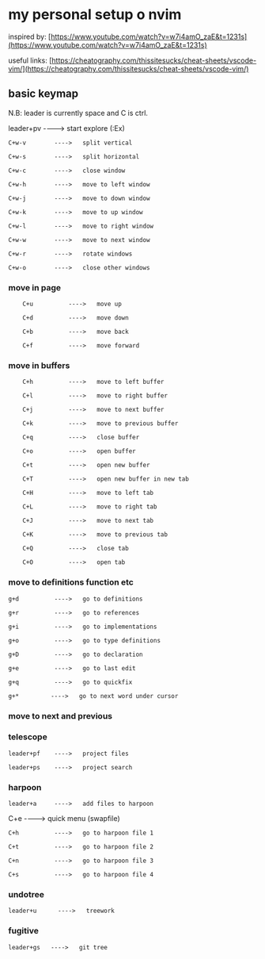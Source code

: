 # my personal setup o nvim

inspired by: [https://www.youtube.com/watch?v=w7i4amO_zaE&t=1231s](https://www.youtube.com/watch?v=w7i4amO_zaE&t=1231s)

useful links:
[https://cheatography.com/thissitesucks/cheat-sheets/vscode-vim/](https://cheatography.com/thissitesucks/cheat-sheets/vscode-vim/)

## basic keymap

N.B: leader is currently space and C is ctrl.

leader+pv    ---->   start explore (:Ex)

    C+w-v        ---->   split vertical

    C+w-s        ---->   split horizontal

    C+w-c        ---->   close window

    C+w-h        ---->   move to left window

    C+w-j        ---->   move to down window

    C+w-k        ---->   move to up window

    C+w-l        ---->   move to right window

    C+w-w        ---->   move to next window

    C+w-r        ---->   rotate windows

    C+w-o        ---->   close other windows

### move in page
    
        C+u          ---->   move up
    
        C+d          ---->   move down
    
        C+b          ---->   move back
    
        C+f          ---->   move forward

### move in buffers
    
        C+h          ---->   move to left buffer
    
        C+l          ---->   move to right buffer
    
        C+j          ---->   move to next buffer
    
        C+k          ---->   move to previous buffer
    
        C+q          ---->   close buffer
    
        C+o          ---->   open buffer
    
        C+t          ---->   open new buffer
    
        C+T          ---->   open new buffer in new tab
    
        C+H          ---->   move to left tab
    
        C+L          ---->   move to right tab
    
        C+J          ---->   move to next tab
    
        C+K          ---->   move to previous tab
    
        C+Q          ---->   close tab
    
        C+O          ---->   open tab
### move to definitions function etc

    g+d          ---->   go to definitions

    g+r          ---->   go to references

    g+i          ---->   go to implementations

    g+o          ---->   go to type definitions

    g+D          ---->   go to declaration

    g+e          ---->   go to last edit

    g+q          ---->   go to quickfix

    g+*         ---->   go to next word under cursor

### move to next and previous

### telescope
    leader+pf    ---->   project files

    leader+ps    ---->   project search

### harpoon
    leader+a     ---->   add files to harpoon

C+e         ---->   quick menu (swapfile)

    C+h          ---->   go to harpoon file 1

    C+t          ---->   go to harpoon file 2

    C+n          ---->   go to harpoon file 3

    C+s          ---->   go to harpoon file 4

### undotree

    leader+u      ---->   treework

### fugitive    

    leader+gs   ---->   git tree

